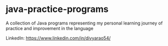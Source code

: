 # java-practice-programs
A collection of Java programs representing my personal learning journey of practice and improvement in the language

LinkedIn: https://www.linkedin.com/in/divyarao54/

